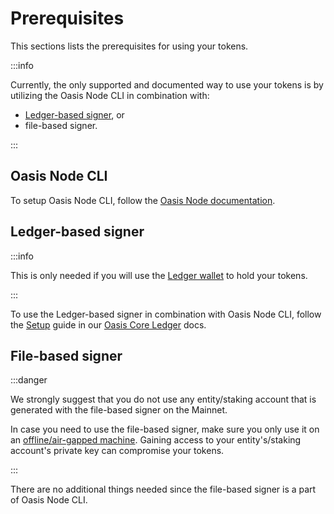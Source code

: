 # Prerequisites

This sections lists the prerequisites for using your tokens.

:::info

Currently, the only supported and documented way to use your tokens is by utilizing the Oasis Node CLI in combination with:

* [Ledger-based signer](../../../../oasis-core-ledger/README.md), or
* file-based signer.

:::

## Oasis Node CLI

To setup Oasis Node CLI, follow the [Oasis Node documentation](../../../../operators/run-your-node/prerequisites/oasis-node.md).

## Ledger-based signer

:::info

This is only needed if you will use the [Ledger wallet](../../holding-rose-tokens/ledger-wallet.md) to hold your tokens.

:::

To use the Ledger-based signer in combination with Oasis Node CLI, follow the [Setup](../../../../oasis-core-ledger/usage/setup.md) guide in our [Oasis Core Ledger](../../../../oasis-core-ledger/README.md) docs.

## File-based signer

:::danger

We strongly suggest that you do not use any entity/staking account that is generated with the file-based signer on the Mainnet.

In case you need to use the file-based signer, make sure you only use it on an [offline/air-gapped machine](https://en.wikipedia.org/wiki/Air_gap_\(networking\)). Gaining access to your entity's/staking account's private key can compromise your tokens.

:::

There are no additional things needed since the file-based signer is a part of Oasis Node CLI.
